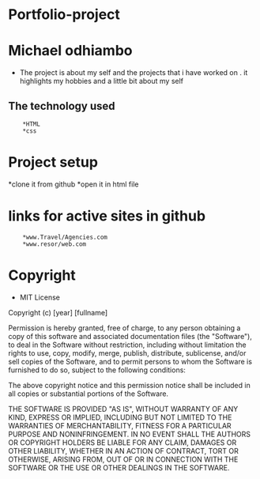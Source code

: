 # Portfolio-project
# Michael odhiambo
* The project is about my self and the projects that i have worked on . it highlights my hobbies and a little bit about my self
## The technology used
        *HTML
        *css
# Project setup
  *clone it from github
  *open it in html file
# links for active sites in github
        *www.Travel/Agencies.com
        *www.resor/web.com
# Copyright
  *  MIT License

Copyright (c) [year] [fullname]

Permission is hereby granted, free of charge, to any person obtaining a copy
of this software and associated documentation files (the "Software"), to deal
in the Software without restriction, including without limitation the rights
to use, copy, modify, merge, publish, distribute, sublicense, and/or sell
copies of the Software, and to permit persons to whom the Software is
furnished to do so, subject to the following conditions:

The above copyright notice and this permission notice shall be included in all
copies or substantial portions of the Software.

THE SOFTWARE IS PROVIDED "AS IS", WITHOUT WARRANTY OF ANY KIND, EXPRESS OR
IMPLIED, INCLUDING BUT NOT LIMITED TO THE WARRANTIES OF MERCHANTABILITY,
FITNESS FOR A PARTICULAR PURPOSE AND NONINFRINGEMENT. IN NO EVENT SHALL THE
AUTHORS OR COPYRIGHT HOLDERS BE LIABLE FOR ANY CLAIM, DAMAGES OR OTHER
LIABILITY, WHETHER IN AN ACTION OF CONTRACT, TORT OR OTHERWISE, ARISING FROM,
OUT OF OR IN CONNECTION WITH THE SOFTWARE OR THE USE OR OTHER DEALINGS IN THE
SOFTWARE.     
